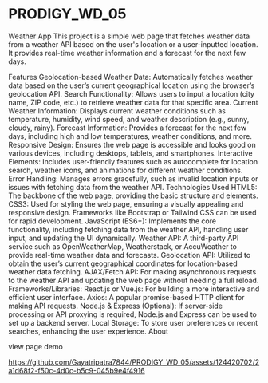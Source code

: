 # PRODIGY_WD_05
Weather App
This project is a simple web page that fetches weather data from a weather API based on the user's location or a user-inputted location. It provides real-time weather information and a forecast for the next few days.

Features
Geolocation-based Weather Data: Automatically fetches weather data based on the user’s current geographical location using the browser’s geolocation API.
Search Functionality: Allows users to input a location (city name, ZIP code, etc.) to retrieve weather data for that specific area.
Current Weather Information: Displays current weather conditions such as temperature, humidity, wind speed, and weather description (e.g., sunny, cloudy, rainy).
Forecast Information: Provides a forecast for the next few days, including high and low temperatures, weather conditions, and more.
Responsive Design: Ensures the web page is accessible and looks good on various devices, including desktops, tablets, and smartphones.
Interactive Elements: Includes user-friendly features such as autocomplete for location search, weather icons, and animations for different weather conditions.
Error Handling: Manages errors gracefully, such as invalid location inputs or issues with fetching data from the weather API.
Technologies Used
HTML5: The backbone of the web page, providing the basic structure and elements.
CSS3: Used for styling the web page, ensuring a visually appealing and responsive design. Frameworks like Bootstrap or Tailwind CSS can be used for rapid development.
JavaScript (ES6+): Implements the core functionality, including fetching data from the weather API, handling user input, and updating the UI dynamically.
Weather API: A third-party API service such as OpenWeatherMap, Weatherstack, or AccuWeather to provide real-time weather data and forecasts.
Geolocation API: Utilized to obtain the user’s current geographical coordinates for location-based weather data fetching.
AJAX/Fetch API: For making asynchronous requests to the weather API and updating the web page without needing a full reload.
Frameworks/Libraries:
React.js or Vue.js: For building a more interactive and efficient user interface.
Axios: A popular promise-based HTTP client for making API requests.
Node.js & Express (Optional): If server-side processing or API proxying is required, Node.js and Express can be used to set up a backend server.
Local Storage: To store user preferences or recent searches, enhancing the user experience.
About


view page demo 


https://github.com/Gayatripatra7844/PRODIGY_WD_05/assets/124420702/2a1d68f2-f50c-4d0c-b5c9-045b9e4f4916


